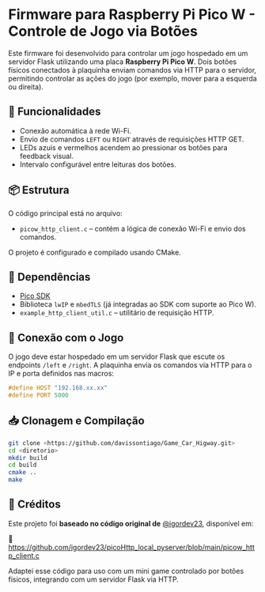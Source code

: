 # Firmware para Raspberry Pi Pico W - Controle de Jogo via Botões

Este firmware foi desenvolvido para controlar um jogo hospedado em um servidor Flask utilizando uma placa **Raspberry Pi Pico W**. Dois botões físicos conectados à plaquinha enviam comandos via HTTP para o servidor, permitindo controlar as ações do jogo (por exemplo, mover para a esquerda ou direita).

## 🔧 Funcionalidades

- Conexão automática à rede Wi-Fi.
- Envio de comandos `LEFT` ou `RIGHT` através de requisições HTTP GET.
- LEDs azuis e vermelhos acendem ao pressionar os botões para feedback visual.
- Intervalo configurável entre leituras dos botões.

## 📦 Estrutura

O código principal está no arquivo:

- `picow_http_client.c` – contém a lógica de conexão Wi-Fi e envio dos comandos.

O projeto é configurado e compilado usando CMake.

## 🧪 Dependências

- [Pico SDK](https://github.com/raspberrypi/pico-sdk)
- Biblioteca `lwIP` e `mbedTLS` (já integradas ao SDK com suporte ao Pico W).
- `example_http_client_util.c` – utilitário de requisição HTTP.

## 📡 Conexão com o Jogo

O jogo deve estar hospedado em um servidor Flask que escute os endpoints `/left` e `/right`. A plaquinha envia os comandos via HTTP para o IP e porta definidos nas macros:

```c
#define HOST "192.168.xx.xx"
#define PORT 5000
```

## 📥 Clonagem e Compilação

```bash
git clone <https://github.com/davissontiago/Game_Car_Higway.git>
cd <diretorio>
mkdir build
cd build
cmake ..
make
```

## 🙏 Créditos

Este projeto foi **baseado no código original de** [@igordev23](https://github.com/igordev23), disponível em:

📎 https://github.com/igordev23/picoHttp_local_pyserver/blob/main/picow_http_client.c

Adaptei esse código para uso com um mini game controlado por botões físicos, integrando com um servidor Flask via HTTP.